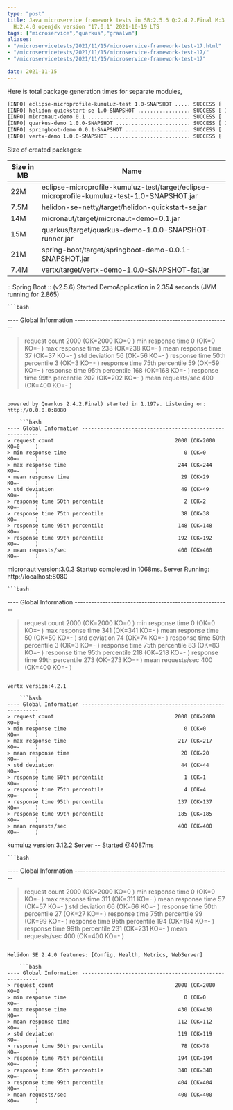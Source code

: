 ```yaml
---
type: "post"
title: Java microservice framework tests in SB:2.5.6 Q:2.4.2.Final M:3.1.4 V:4.2.1
  H:2.4.0 openjdk version "17.0.1" 2021-10-19 LTS
tags: ["microservice","quarkus","graalvm"]
aliases:
- "/microservicetests/2021/11/15/microservice-framework-test-17.html"
- "/microservicetests/2021/11/15/microservice-framework-test-17/"
- "/microservicetests/2021/11/15/microservice-framework-test-17"

date: 2021-11-15
---
```

 
Here is total package generation times for separate modules,
```bash
[INFO] eclipse-microprofile-kumuluz-test 1.0-SNAPSHOT ..... SUCCESS [  5.881 s]
[INFO] helidon-quickstart-se 1.0-SNAPSHOT ................. SUCCESS [ 11.593 s]
[INFO] micronaut-demo 0.1 ................................. SUCCESS [  8.163 s]
[INFO] quarkus-demo 1.0.0-SNAPSHOT ........................ SUCCESS [ 18.408 s]
[INFO] springboot-demo 0.0.1-SNAPSHOT ..................... SUCCESS [  8.266 s]
[INFO] vertx-demo 1.0.0-SNAPSHOT .......................... SUCCESS [  4.760 s]
```
Size of created packages:

| Size in MB |  Name |
|------------|-------|
| 22M | eclipse-microprofile-kumuluz-test/target/eclipse-microprofile-kumuluz-test-1.0-SNAPSHOT.jar |
| 7.5M | helidon-se-netty/target/helidon-quickstart-se.jar |
| 14M | micronaut/target/micronaut-demo-0.1.jar |
| 15M | quarkus/target/quarkus-demo-1.0.0-SNAPSHOT-runner.jar |
| 21M | spring-boot/target/springboot-demo-0.0.1-SNAPSHOT.jar |
| 7.4M | vertx/target/vertx-demo-1.0.0-SNAPSHOT-fat.jar |


:: Spring Boot :: (v2.5.6) Started DemoApplication in 2.354 seconds (JVM running for 2.865)

    ```bash
---- Global Information --------------------------------------------------------
> request count                                       2000 (OK=2000   KO=0     )
> min response time                                      0 (OK=0      KO=-     )
> max response time                                    238 (OK=238    KO=-     )
> mean response time                                    37 (OK=37     KO=-     )
> std deviation                                         56 (OK=56     KO=-     )
> response time 50th percentile                          3 (OK=3      KO=-     )
> response time 75th percentile                         59 (OK=59     KO=-     )
> response time 95th percentile                        168 (OK=168    KO=-     )
> response time 99th percentile                        202 (OK=202    KO=-     )
> mean requests/sec                                    400 (OK=400    KO=-     )
```

powered by Quarkus 2.4.2.Final) started in 1.197s. Listening on: http://0.0.0.0:8080

    ```bash
---- Global Information --------------------------------------------------------
> request count                                       2000 (OK=2000   KO=0     )
> min response time                                      0 (OK=0      KO=-     )
> max response time                                    244 (OK=244    KO=-     )
> mean response time                                    29 (OK=29     KO=-     )
> std deviation                                         49 (OK=49     KO=-     )
> response time 50th percentile                          2 (OK=2      KO=-     )
> response time 75th percentile                         38 (OK=38     KO=-     )
> response time 95th percentile                        148 (OK=148    KO=-     )
> response time 99th percentile                        192 (OK=192    KO=-     )
> mean requests/sec                                    400 (OK=400    KO=-     )
```

micronaut version:3.0.3 Startup completed in 1068ms. Server Running: http://localhost:8080

    ```bash
---- Global Information --------------------------------------------------------
> request count                                       2000 (OK=2000   KO=0     )
> min response time                                      0 (OK=0      KO=-     )
> max response time                                    341 (OK=341    KO=-     )
> mean response time                                    50 (OK=50     KO=-     )
> std deviation                                         74 (OK=74     KO=-     )
> response time 50th percentile                          3 (OK=3      KO=-     )
> response time 75th percentile                         83 (OK=83     KO=-     )
> response time 95th percentile                        218 (OK=218    KO=-     )
> response time 99th percentile                        273 (OK=273    KO=-     )
> mean requests/sec                                    400 (OK=400    KO=-     )
```

vertx version:4.2.1

    ```bash
---- Global Information --------------------------------------------------------
> request count                                       2000 (OK=2000   KO=0     )
> min response time                                      0 (OK=0      KO=-     )
> max response time                                    217 (OK=217    KO=-     )
> mean response time                                    20 (OK=20     KO=-     )
> std deviation                                         44 (OK=44     KO=-     )
> response time 50th percentile                          1 (OK=1      KO=-     )
> response time 75th percentile                          4 (OK=4      KO=-     )
> response time 95th percentile                        137 (OK=137    KO=-     )
> response time 99th percentile                        185 (OK=185    KO=-     )
> mean requests/sec                                    400 (OK=400    KO=-     )
```

kumuluz version:3.12.2 Server -- Started @4087ms

    ```bash
---- Global Information --------------------------------------------------------
> request count                                       2000 (OK=2000   KO=0     )
> min response time                                      0 (OK=0      KO=-     )
> max response time                                    311 (OK=311    KO=-     )
> mean response time                                    57 (OK=57     KO=-     )
> std deviation                                         66 (OK=66     KO=-     )
> response time 50th percentile                         27 (OK=27     KO=-     )
> response time 75th percentile                         99 (OK=99     KO=-     )
> response time 95th percentile                        194 (OK=194    KO=-     )
> response time 99th percentile                        231 (OK=231    KO=-     )
> mean requests/sec                                    400 (OK=400    KO=-     )
```

Helidon SE 2.4.0 features: [Config, Health, Metrics, WebServer]

    ```bash
---- Global Information --------------------------------------------------------
> request count                                       2000 (OK=2000   KO=0     )
> min response time                                      0 (OK=0      KO=-     )
> max response time                                    430 (OK=430    KO=-     )
> mean response time                                   112 (OK=112    KO=-     )
> std deviation                                        119 (OK=119    KO=-     )
> response time 50th percentile                         78 (OK=78     KO=-     )
> response time 75th percentile                        194 (OK=194    KO=-     )
> response time 95th percentile                        340 (OK=340    KO=-     )
> response time 99th percentile                        404 (OK=404    KO=-     )
> mean requests/sec                                    400 (OK=400    KO=-     )
```
